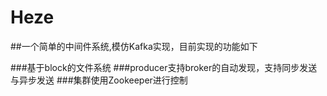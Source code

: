 # Heze
##一个简单的中间件系统,模仿Kafka实现，目前实现的功能如下

###基于block的文件系统
###producer支持broker的自动发现，支持同步发送与异步发送
###集群使用Zookeeper进行控制
